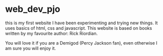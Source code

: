 # web_dev_pjo

this is my first website
I have been experimenting and trying new things.
It uses basics of html, css and javascript.
This website is based on books written by my favourite author: Rick Riordian.

You will love it if you are a Demigod (Percy Jackson fan), even otherwise I am sure you will enjoy it.
